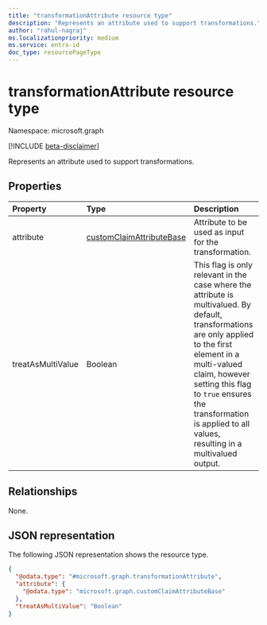 ```yaml
---
title: "transformationAttribute resource type"
description: "Represents an attribute used to support transformations."
author: "rahul-nagraj"
ms.localizationpriority: medium
ms.service: entra-id
doc_type: resourcePageType
---
```


# transformationAttribute resource type

Namespace: microsoft.graph

[!INCLUDE [beta-disclaimer](../../includes/beta-disclaimer.md)]

Represents an attribute used to support transformations.

## Properties
|Property|Type|Description|
|:---|:---|:---|
|attribute|[customClaimAttributeBase](../resources/customclaimattributebase.md)|Attribute to be used as input for the transformation.|
|treatAsMultiValue|Boolean|This flag is only relevant in the case where the attribute is multivalued. By default, transformations are only applied to the first element in a multi-valued claim, however setting this flag to `true` ensures the transformation is applied to all values, resulting in a multivalued output.|

## Relationships
None.

## JSON representation
The following JSON representation shows the resource type.
<!-- {
  "blockType": "resource",
  "@odata.type": "microsoft.graph.transformationAttribute"
}
-->
``` json
{
  "@odata.type": "#microsoft.graph.transformationAttribute",
  "attribute": {
    "@odata.type": "microsoft.graph.customClaimAttributeBase"
  },
  "treatAsMultiValue": "Boolean"
}
```

